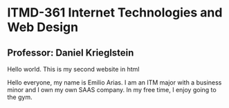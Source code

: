<!DOCTYPE html>
<html lang="en">
<head>
  <meta charset="UTF-8">
  <title>ITMD-361 Internet Technologies and Web Design</title>
</head>

<h1>ITMD-361 Internet Technologies and Web Design </h1>
<h2>Professor: Daniel Krieglstein</h2>
<body>
  <p>Hello world. This is my second website in html</p>
  <p>Hello everyone, my name is Emilio Arias. I am an ITM major with a business minor and I own my own SAAS company. In my free time, I enjoy going to the gym.</p>
</body>
</html>
